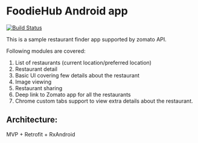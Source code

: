 # FoodieHub Android app

[![Build Status](https://travis-ci.org/skymansandy/foodieHubAndroid.svg?branch=master)](https://travis-ci.org/skymansandy/foodieHubAndroid)

This is a sample restaurant finder app supported by zomato API.

Following modules are covered:

1. List of restaurants (current location/preferred location)
2. Restaurant detail
3. Basic UI covering few details about the restaurant
4. Image viewing
5. Restaurant sharing
6. Deep link to Zomato app for all the restaurants
7. Chrome custom tabs support to view extra details about the restaurant.

## Architecture:

MVP + Retrofit + RxAndroid